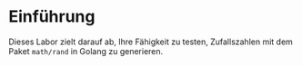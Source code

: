 # Einführung

Dieses Labor zielt darauf ab, Ihre Fähigkeit zu testen, Zufallszahlen mit dem Paket `math/rand` in Golang zu generieren.
